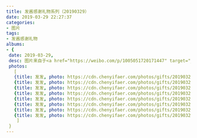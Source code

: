 ```yaml
---
title: 发酱感谢礼物系列（20190329）
date: 2019-03-29 22:27:37
categories:
- 图片
tags:
- 发酱感谢礼物
albums:
- {
 date: 2019-03-29, 
 desc: 图片来自于<a href="https://weibo.com/p/1005051720171447" target="_blank">quanmmmmm</a><br/> “谢谢余生～字真好～，和风的小镜子梳子好阔耐，弦上有春秋的歌词这样看就更美啦～（你还刻了弦上的印呢～）” ​​​,
 photos: 
   [
   {title: 发发, photo: https://cdn.chenyifaer.com/photos/gifts/20190329/IMG_5856.JPG},
   {title: 发发, photo: https://cdn.chenyifaer.com/photos/gifts/20190329/IMG_5857.JPG},
   {title: 发发, photo: https://cdn.chenyifaer.com/photos/gifts/20190329/IMG_5858.JPG},
   {title: 发发, photo: https://cdn.chenyifaer.com/photos/gifts/20190329/IMG_5859.JPG},
   {title: 发发, photo: https://cdn.chenyifaer.com/photos/gifts/20190329/IMG_5860.JPG},
   {title: 发发, photo: https://cdn.chenyifaer.com/photos/gifts/20190329/IMG_5861.JPG},
   {title: 发发, photo: https://cdn.chenyifaer.com/photos/gifts/20190329/IMG_5862.JPG},
   {title: 发发, photo: https://cdn.chenyifaer.com/photos/gifts/20190329/IMG_5863.JPG},
    ]
 }
---
```

